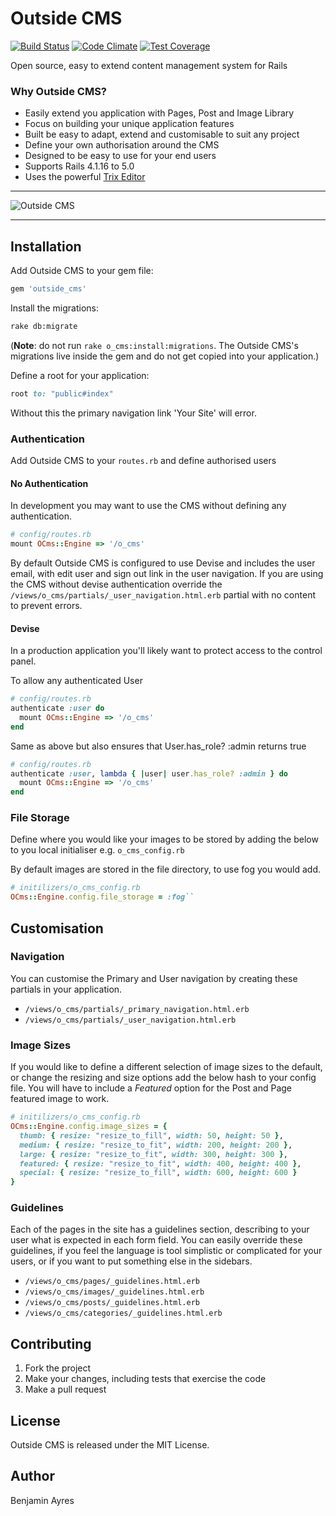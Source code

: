 # Outside CMS

[![Build Status](https://travis-ci.com/benjaminayres/o_cms.svg?token=SupDfrX15nFZyz6Z1cQz&branch=master)](https://travis-ci.com/benjaminayres/o_cms) [![Code Climate](https://codeclimate.com/repos/582251ca7ec35900650034b0/badges/97c43554c5b2c9a14e5b/gpa.svg)](https://codeclimate.com/repos/582251ca7ec35900650034b0/feed) [![Test Coverage](https://codeclimate.com/repos/582251ca7ec35900650034b0/badges/97c43554c5b2c9a14e5b/coverage.svg)](https://codeclimate.com/repos/582251ca7ec35900650034b0/coverage)

Open source, easy to extend content management system for Rails

### Why Outside CMS?

* Easily extend you application with Pages, Post and Image Library
* Focus on building your unique application features
* Built be easy to adapt, extend and customisable to suit any project
* Define your own authorisation around the CMS
* Designed to be easy to use for your end users
* Supports Rails 4.1.16 to 5.0
* Uses the powerful [Trix Editor](https://github.com/basecamp/trix)

------

![Outside CMS](https://s3.amazonaws.com/outside-cms/outside-demo.gif)

------

## Installation

Add Outside CMS to your gem file:
```rb
gem 'outside_cms'
```

Install the migrations:
```sh
rake db:migrate
```
(**Note**: do not run ```rake o_cms:install:migrations```. The Outside CMS's migrations live inside the gem and do not get copied into your application.)

Define a root for your application:
```rb
root to: "public#index"
```
Without this the primary navigation link 'Your Site' will error.

### Authentication

Add Outside CMS to your ```routes.rb``` and define authorised users

#### No Authentication
In development you may want to use the CMS without defining any authentication.
```rb
# config/routes.rb
mount OCms::Engine => '/o_cms'
```
By default Outside CMS is configured to use Devise and includes the user email, with edit user and sign out link in the user navigation. If you are using the CMS without devise authentication override the ``` /views/o_cms/partials/_user_navigation.html.erb ``` partial with no content to prevent errors.

#### Devise
In a production application you'll likely want to protect access to the control panel.

To allow any authenticated User
```rb
# config/routes.rb
authenticate :user do
  mount OCms::Engine => '/o_cms'
end
```
Same as above but also ensures that User.has_role? :admin returns true
```rb
# config/routes.rb
authenticate :user, lambda { |user| user.has_role? :admin } do
  mount OCms::Engine => '/o_cms'
end
```
### File Storage

Define where you would like your images to be stored by adding the below to you local initialiser e.g. ```o_cms_config.rb```

By default images are stored in the file directory, to use fog you would add.

```rb
# initilizers/o_cms_config.rb
OCms::Engine.config.file_storage = :fog``
```
## Customisation

### Navigation

You can customise the Primary and User navigation by creating these partials in your application.

* ``` /views/o_cms/partials/_primary_navigation.html.erb ```
* ``` /views/o_cms/partials/_user_navigation.html.erb ```

### Image Sizes

If you would like to define a different selection of image sizes to the default, or change the resizing and size options add the below hash to your config file. You will have to include a *Featured* option for the Post and Page featured image to work.

```rb
# initilizers/o_cms_config.rb
OCms::Engine.config.image_sizes = {
  thumb: { resize: "resize_to_fill", width: 50, height: 50 },
  medium: { resize: "resize_to_fit", width: 200, height: 200 },
  large: { resize: "resize_to_fit", width: 300, height: 300 },
  featured: { resize: "resize_to_fit", width: 400, height: 400 },
  special: { resize: "resize_to_fill", width: 600, height: 600 }
}
```

### Guidelines

Each of the pages in the site has a guidelines section, describing to your user what is expected in each form field.
You can easily override these guidelines, if you feel the language is tool simplistic or complicated for your users, or if you want to put something else in the sidebars.

* ``` /views/o_cms/pages/_guidelines.html.erb ```
* ``` /views/o_cms/images/_guidelines.html.erb ```
* ``` /views/o_cms/posts/_guidelines.html.erb ```
* ``` /views/o_cms/categories/_guidelines.html.erb ```

## Contributing

   1. Fork the project
   2. Make your changes, including tests that exercise the code
   4. Make a pull request

## License

Outside CMS is released under the MIT License.

## Author

Benjamin Ayres
